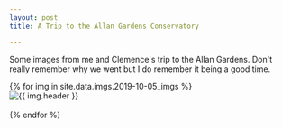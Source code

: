 ```yaml
---
layout: post
title: A Trip to the Allan Gardens Conservatory

---
```


Some images from me and Clemence's trip to the Allan Gardens. Don't really remember why we went
but I do remember it being a good time.

<html>
{% for img in site.data.imgs.2019-10-05_imgs %}
    <div> <img src="{{ img.url }}" alt="{{ img.header }}"> </div> <br>
{% endfor %}
</html>

